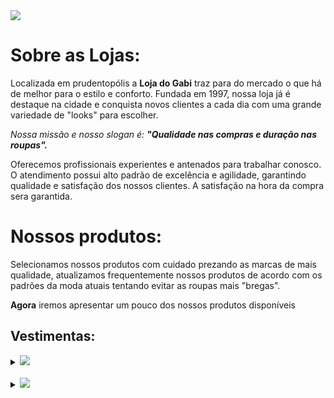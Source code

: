 <img src="https://cdn.shopify.com/s/files/1/0657/1166/9480/files/gabi-lojas99.png?v=1659587005&width=250" />

<h1>Sobre as Lojas:</h1>

<p>Localizada em prudentopólis a <strong>Loja do Gabi</strong> traz para do mercado o que há de melhor para o estilo e conforto. Fundada em 1997, nossa loja já é destaque na cidade e conquista novos clientes a cada dia com uma grande variedade de "looks" para escolher.</p>

<p><em>Nossa missão e nosso slogan é: <strong>"Qualidade nas compras e duração nas roupas".</strong></em></p>

<p>Oferecemos profissionais experientes e antenados para trabalhar conosco. O atendimento possui alto padrão de excelência e agilidade, garantindo qualidade e satisfação dos nossos clientes. A satisfação na hora da compra sera garantida.</p>

<h1>Nossos produtos:</h1>

<p>Selecionamos nossos produtos com cuidado prezando as marcas de mais qualidade, atualizamos frequentemente nossos produtos de acordo com os padrões da moda atuais tentando evitar as roupas mais "bregas".</p>
<p><strong>Agora</strong> iremos apresentar um pouco dos nossos produtos disponíveis</p>

<h2><strong>Vestimentas:</strong></h2>

<details>
    <summary><strong><img src="https://img.icons8.com/material-outlined/24/null/t-shirt.png" /></strong></summary>  
        <div style="display: flex; justify-content:space-between;">
            <figure style="text-align:center; flex:1;">
                <img src="https://d3ugyf2ht6aenh.cloudfront.net/stores/974/635/products/camiseta-raglan-branca-masculina-241-f2fb5af5bec583d1b716620527748597-320-0.jpg" alt= "Summit Lake - Charles Donlea" width="200px"/>
            </figure>
            <figure style="text-align:center; flex:1;">
                <img src="https://d3ugyf2ht6aenh.cloudfront.net/stores/974/635/products/camiseta-raglan-masculina-cinza-2131-49d1c879d0a7961c2716620512691925-320-0.jpg" alt= "Confident Data Skills - Kirill Eremenko" alt="Confident Data Skills" width="200px"/>
            </figure>
        </div>

</details>&nbsp;
<details>
    <summary><strong><img src="https://img.icons8.com/metro/26/null/fireman-coat.png" /></strong></summary>  
        <div style="display: flex; justify-content:space-between;">
            <figure style="text-align:center; flex:1;">
                <img src="https://d3ugyf2ht6aenh.cloudfront.net/stores/974/635/products/camiseta-raglan-branca-masculina-241-f2fb5af5bec583d1b716620527748597-320-0.jpg" alt= "Summit Lake - Charles Donlea" width="200px"/>
            </figure>
            <figure style="text-align:center; flex:1;">
                <img src="https://d3ugyf2ht6aenh.cloudfront.net/stores/974/635/products/camiseta-raglan-masculina-cinza-2131-49d1c879d0a7961c2716620512691925-320-0.jpg" alt= "Confident Data Skills - Kirill Eremenko" alt="Confident Data Skills" width="200px"/>
            </figure>
        </div>

</details>&nbsp;











